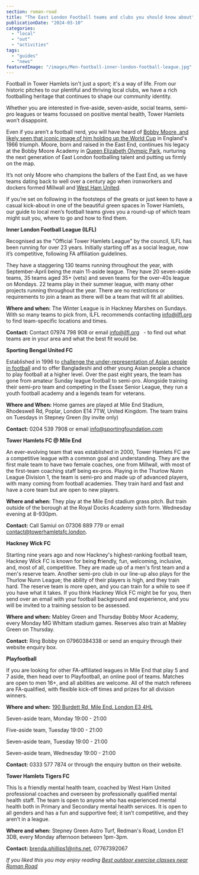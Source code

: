 ```yaml
---
section: roman-road
title: "The East London Football teams and clubs you should know about"
publicationDate: "2024-03-10"
categories: 
  - "local"
  - "out"
  - "activities"
tags: 
  - "guides"
  - "news"
featuredImage: "/images/Men-football-inner-london-football-league.jpg"
---
```


Football in Tower Hamlets isn't just a sport; it's a way of life. From our historic pitches to our plentiful and thriving local clubs, we have a rich footballing heritage that continues to shape our community identity.

Whether you are interested in five-aside, seven-aside, social teams, semi-pro leagues or teams focussed on positive mental health, Tower Hamlets won’t disappoint.

Even if you aren’t a football nerd, you will have heard of [Bobby Moore, and likely seen that iconic image of him holding up the World Cup](https://romanroadlondon.com/bobby-moore-footballer-east-end-roots/) in England's 1966 triumph. Moore, born and raised in the East End, continues his legacy at the Bobby Moore Academy in [Queen Elizabeth Olympic Park](https://romanroadlondon.com/ten-years-on-queen-elizabeth-olympic-park/), nurturing the next generation of East London footballing talent and putting us firmly on the map.

It’s not only Moore who champions the ballers of the East End, as we have teams dating back to well over a century ago when ironworkers and dockers formed Millwall and [West Ham United](https://romanroadlondon.com/faces-west-ham-football-jose-da-luz-photoessay/). 

If you’re set on following in the footsteps of the greats or just keen to have a casual kick-about in one of the beautiful green spaces in Tower Hamlets, our guide to local men’s football teams gives you a round-up of which team might suit you, where to go and how to find them.

**Inner London Football League (ILFL)**

Recognised as the "Official Tower Hamlets League" by the council, ILFL has been running for over 23 years. Initially starting off as a social league, now it’s competitive, following FA affiliation guidelines. 

They have a staggering 130 teams running throughout the year, with September-April being the main 11-aside league. They have 20 seven-aside teams, 35 teams aged 35+ (vets) and seven teams for the over-40s league on Mondays. 22 teams play in their summer league, with many other projects running throughout the year. There are no restrictions or requirements to join a team as there will be a team that will fit all abilities.

**Where and when:** The Winter League is in Hackney Marshes on Sundays. With so many teams to pick from, ILFL recommends contacting [info@ilfl.org](https://mailbusiness.ionos.co.uk/appsuite/#) to find team-specific locations and times.

**Contact:** Contact 07974 798 908 or email [info@ilfl.org](https://mailbusiness.ionos.co.uk/appsuite/#)   - to find out what teams are in your area and what the best fit would be.

**Sporting Bengal United FC**

Established in 1996 to [challenge the under-representation of Asian people in football](https://romanroadlondon.com/sporting-bengal-fc-racism-football/) and to offer Bangladeshi and other young Asian people a chance to play football at a higher level. Over the past eight years, the team has gone from amateur Sunday league football to semi-pro. Alongside training their semi-pro team and competing in the Essex Senior League, they run a youth football academy and a legends team for veterans.

**Where and When:** Home games are played at Mile End Stadium, Rhodeswell Rd, Poplar, London E14 7TW, United Kingdom. The team trains on Tuesdays in Stepney Green (by invite only)

**Contact:** 0204 539 7908 or email info@sportingfoundation.com

**Tower Hamlets FC @ Mile End**

An ever-evolving team that was established in 2000, Tower Hamlets FC are a competitive league with a common goal and understanding. They are the first male team to have two female coaches, one from Millwall, with most of the first-team coaching staff being ex-pros. Playing in the Thurlow Nunn League Division 1, the team is semi-pro and made up of advanced players, with many coming from football academies. They train hard and fast and have a core team but are open to new players.

**Where and when:** They play at the Mile End stadium grass pitch. But train outside of the borough at the Royal Docks Academy sixth form. Wednesday evening at 8-930pm.

**Contact:** Call Samiul on 07306 889 779 or email contact@towerhamletsfc.london.

**Hackney Wick FC**

Starting nine years ago and now Hackney's highest-ranking football team, Hackney Wick FC is known for being **f**riendly, fun, welcoming, inclusive, and, most of all, competitive. They are made up of a men's first team and a men's reserve team. Another semi-pro club in our line-up also plays for the Thurlow Nunn League; the ability of their players is high, and they train hard. The reserve team is more open, and you can train for a while to see if you have what it takes. If you think Hackney Wick FC might be for you, then send over an email with your football background and experience, and you will be invited to a training session to be assessed.

**Where and when:** Mabley Green and Thursday Bobby Moor Academy, every Monday MG Whittam stadium games. Reserves also train at Mabley Green on Thursday.

**Contact:** Ring Bobby on 07960384338 or send an enquiry through their website enquiry box.

**Playfootball**

If you are looking for other FA-affiliated leagues in Mile End that play 5 and 7 aside, then head over to Playfootball, an online pool of teams. Matches are open to men 16+, and all abilities are welcome. All of the match referees are FA-qualified, with flexible kick-off times and prizes for all division winners.

**Where and when:** [190 Burdett Rd, Mile End. London E3 4HL](https://www.playfootball.net/venues/mile-end/join-a-league)

Seven-aside team, Monday 19:00 - 21:00

Five-aside team, Tuesday 19:00 - 21:00

Seven-aside team, Tuesday 19:00 - 21:00

Seven-aside team, Wednesday 19:00 - 21:00

**Contact:** 0333 577 7874 or through the enquiry button on their website.

**Tower Hamlets Tigers FC**

This Is a friendly mental health team, coached by West Ham United professional coaches and overseen by professionally qualified mental health staff. The team is open to anyone who has experienced mental health both in Primary and Secondary mental health services. It is open to all genders and has a fun and supportive feel; it isn’t competitive, and they aren’t in a league.

**Where and when:** Stepney Green Astro Turf, Redman's Road, London E1 3DB, every Monday afternoon between 1pm-3pm.

**Contact:** [brenda.phillips1@nhs.net](mailto:brenda.phillips1@nhs.net), 07767392067

_If you liked this you may enjoy reading_ [_Best outdoor exercise classes near Roman Road_](https://romanroadlondon.com/best-outdoor-exercise-classes/)

